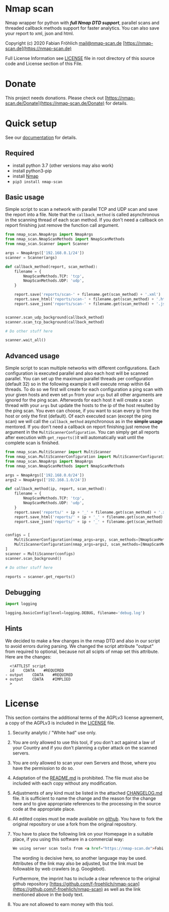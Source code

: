 Nmap scan
=========
Nmap wrapper for python with ***full Nmap DTD support***, parallel scans and threaded callback methods support for faster analytics. You can also save your report to xml, json and html.

Copyright (c) 2020 Fabian Fröhlich <mail@nmap-scan.de> [https://nmap-scan.de](https://nmap-scan.de)

Full License Information see  [LICENSE](https://github.com/f-froehlich/nmap-scan/blob/master/LICENSE) file in root directory of this source code and License section of this File.

# Donate
This project needs donations. Please check out [https://nmap-scan.de/Donate](https://nmap-scan.de/Donate) for details.


# Quick setup
See our [documentation](https://nmap-scan.de) for details.

## Required
* install python 3.7 (other versions may also work)
* install python3-pip
* install [Nmap](https://github.com/nmap/nmap) 
* `pip3 install nmap-scan`

## Basic usage
Simple script to scan a network with parallel TCP and UDP scan and save the report into a file. Note that the `callback_method` is called asynchronous in the scanning thread of each scan method. If you don't need a callback on report finishing just remove the function call argument.
```python
from nmap_scan.NmapArgs import NmapArgs
from nmap_scan.NmapScanMethods import NmapScanMethods
from nmap_scan.Scanner import Scanner

args = NmapArgs(['192.168.0.1/24'])
scanner = Scanner(args)

def callback_method(report, scan_method):
    filename = {
        NmapScanMethods.TCP: 'tcp',
        NmapScanMethods.UDP: 'udp',
    }

    report.save('reports/scan-' + filename.get(scan_method) + '.xml')
    report.save_html('reports/scan-' + filename.get(scan_method) + '.html')
    report.save_json('reports/scan-' + filename.get(scan_method) + '.json')


scanner.scan_udp_background(callback_method)
scanner.scan_tcp_background(callback_method)

# Do other stuff here

scanner.wait_all()

```

## Advanced usage
Simple script to scan multiple networks with different configurations. Each configuration is executed parallel and also each host will be scanned parallel. You can set up the maximum parallel threads per configuration (default 32) so in the following example it will execute nmap within 64 threads. To do so we first will create for each configuration a ping scan with your given hosts and even set `pn` from your `args` but all other arguments are ignored for the ping scan. Afterwords for each host it will create a scan thread with your `args` but update the hosts to the ip of the host resulted by the ping scan. You even can choose, if you want to scan every ip from the host or only the first (default). Of each executed scan (except the ping scan) we will call the `callback_method` asynchronous as in the **simple usage** mentored. If you don't need a callback on report finishing just remove the argument in the `MultiScannerConfiguration`. You can simply get all reports after execution with `get_reports()`it will automatically wait until the complete scan is finished.

```python
from nmap_scan.MultiScanner import MultiScanner
from nmap_scan.MultiScannerConfiguration import MultiScannerConfiguration
from nmap_scan.NmapArgs import NmapArgs
from nmap_scan.NmapScanMethods import NmapScanMethods

args = NmapArgs(['192.168.0.0/24'])
args2 = NmapArgs(['192.168.1.0/24'])

def callback_method(ip, report, scan_method):
    filename = {
        NmapScanMethods.TCP: 'tcp',
        NmapScanMethods.UDP: 'udp',
    }
    report.save('reports/' + ip + '_' + filename.get(scan_method) + '.xml')
    report.save_html('reports/' + ip + '_' + filename.get(scan_method) + '.html')
    report.save_json('reports/' + ip + '_' + filename.get(scan_method) + '.json')


configs = [
    MultiScannerConfiguration(nmap_args=args, scan_methods=[NmapScanMethods.TCP, NmapScanMethods.UDP], callback_method=callback_method),
    MultiScannerConfiguration(nmap_args=args2, scan_methods=[NmapScanMethods.TCP], callback_method=callback_method),
]
scanner = MultiScanner(configs)
scanner.scan_background()

# Do other stuff here

reports = scanner.get_reports()

```

## Debugging

```python
import logging

logging.basicConfig(level=logging.DEBUG, filename='debug.log')
```

## Hints
We decided to make a few changes in the nmap DTD and also in our script to avoid errors during parsing. We changed the script attribute "output" from required to optional, because not all scipts of nmap set this attribute. Here are the changes:

```shell script
  <!ATTLIST script
  id    CDATA    #REQUIRED
- output    CDATA    #REQUIRED
+ output    CDATA    #IMPLIED
  >

```

# License
This section contains the additional terms of the AGPLv3 license agreement, a copy of the AGPLv3 is included in the [LICENSE](https://github.com/f-froehlich/nmap-scan/blob/master/LICENSE) file.

1. Security analytic / "White had" use only.
2. You are only allowed to use this tool, if you don't act against a law of your Country and if you don't planning a cyber attack on the scanned servers.
3. You are only allowed to scan your own Servers and those, where you have the permission to do so.
4. Adaptation of the [README.md](https://github.com/f-froehlich/nmap-scan/blob/master/README.md) is prohibited. The file must also be included with each copy without any modification. 

5. Adjustments of any kind must be listed in the attached [CHANGELOG.md](https://github.com/f-froehlich/monitoring-utils/blob/master/CHANGELOG.md) file. It is sufficient to name the change and the reason for the change here and to give appropriate references to the processing in the source code at the appropriate place.

6. All edited copies must be made available on [github](https://github.com). You have to fork the original repository or use a fork from the original repository.

7. You have to place the following link on your Homepage in a suitable place, if you using this software in a commercial way:

    ```html
    We using server scan tools from <a href="https://nmap-scan.de">Fabian Fr&ouml;hlich</a>
   ```

    The wording is decisive here, so another language may be used. Attributes of the link may also be adjusted, but the link must be followable by web crawlers (e.g. Googlebot).

    Furthermore, the imprint has to include a clear reference to the original github repository [https://github.com/f-froehlich/nmap-scan](https://github.com/f-froehlich/nmap-scan) as well as the link mentioned above in the body text.
    
8. You are not allowed to earn money with this tool.

